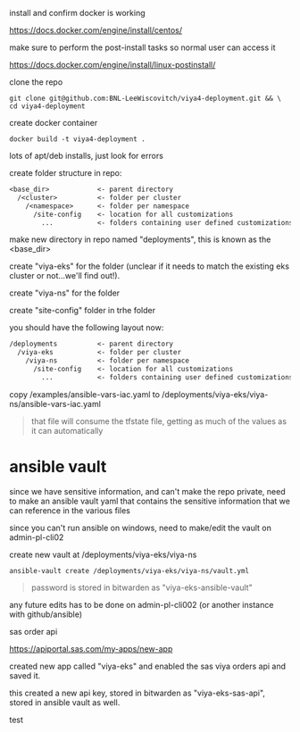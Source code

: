 install and confirm docker is working

<https://docs.docker.com/engine/install/centos/>

make sure to perform the post-install tasks so normal user can access it

<https://docs.docker.com/engine/install/linux-postinstall/>

clone the repo

```shell
git clone git@github.com:BNL-LeeWiscovitch/viya4-deployment.git && \
cd viya4-deployment
```

create docker container

```shell
docker build -t viya4-deployment .
```

lots of apt/deb installs, just look for errors

create folder structure in repo:

```txt
<base_dir>            <- parent directory
  /<cluster>          <- folder per cluster
    /<namespace>      <- folder per namespace
      /site-config    <- location for all customizations
        ...           <- folders containing user defined customizations
```

make new directory in repo named "deployments", this is known as the <base_dir>

create "viya-eks" for the <cluster> folder (unclear if it needs to match the existing eks cluster or not...we'll find out!).

create "viya-ns" for the <namespace> folder

create "site-config" folder in trhe <namespace> folder

you should have the following layout now:

```txt
/deployments          <- parent directory
  /viya-eks           <- folder per cluster
    /viya-ns          <- folder per namespace
      /site-config    <- location for all customizations
        ...           <- folders containing user defined customizations
```

copy /examples/ansible-vars-iac.yaml to /deployments/viya-eks/viya-ns/ansible-vars-iac.yaml

>that file will consume the tfstate file, getting as much of the values as it can automatically

# ansible vault

since we have sensitive information, and can't make the repo private, need to make an ansible vault yaml that contains the sensitive information that we can reference in the various files

since you can't run ansible on windows, need to make/edit the vault on admin-pl-cli02

create new vault at /deployments/viya-eks/viya-ns

```shell
ansible-vault create /deployments/viya-eks/viya-ns/vault.yml
```

>password is stored in bitwarden as "viya-eks-ansible-vault"

any future edits has to be done on admin-pl-cli002 (or another instance with github/ansible)

sas order api

<https://apiportal.sas.com/my-apps/new-app>

created new app called "viya-eks" and enabled the sas viya orders api and saved it.

this created a new api key, stored in bitwarden as "viya-eks-sas-api", stored in ansible vault as well.

test
